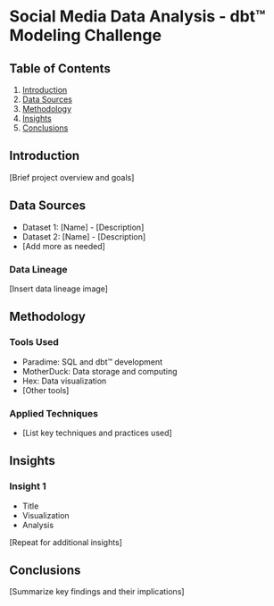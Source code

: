 # Social Media Data Analysis - dbt™ Modeling Challenge

## Table of Contents
1. [Introduction](#introduction)
2. [Data Sources](#data-sources)
3. [Methodology](#methodology)
4. [Insights](#insights)
5. [Conclusions](#conclusions)

## Introduction
[Brief project overview and goals]

## Data Sources
- Dataset 1: [Name] - [Description]
- Dataset 2: [Name] - [Description]
- [Add more as needed]

### Data Lineage
[Insert data lineage image]

## Methodology
### Tools Used
- Paradime: SQL and dbt™ development
- MotherDuck: Data storage and computing
- Hex: Data visualization
- [Other tools]

### Applied Techniques
- [List key techniques and practices used]

## Insights

### Insight 1
- Title
- Visualization
- Analysis

[Repeat for additional insights]

## Conclusions
[Summarize key findings and their implications]